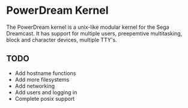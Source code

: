 # PowerDream Kernel

The PowerDream kernel is a unix-like modular kernel for the Sega Dreamcast. It has support for multiple users, preepemtive multitasking, block and character devices, multiple TTY's.

## TODO
* Add hostname functions
* Add more filesystems
* Add networking
* Add users and logging in
* Complete posix support